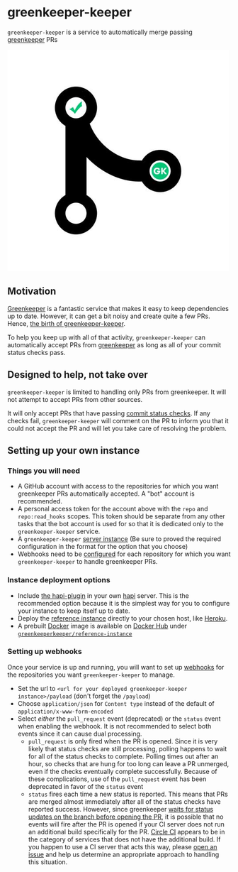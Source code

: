 # greenkeeper-keeper

`greenkeeper-keeper` is a service to automatically merge passing [greenkeeper](https://greenkeeper.io) PRs

![greenkeeper-keeper](./greenkeeper-keeper.jpg)

## Motivation

[Greenkeeper](https://greenkeeper.io) is a fantastic service that makes it easy to keep dependencies up to date. However, it can get a bit noisy and create quite a few PRs. Hence, [the birth of greenkeeper-keeper](https://medium.com/@kurtiskemple/keeping-up-with-greenkeeper-io-a8d6c1703e4a).

To help you keep up with all of that activity, `greenkeeper-keeper` can automatically accept PRs from [greenkeeper](https://github.com/integration/greenkeeper) as long as all of your commit status checks pass.

## Designed to help, not take over

`greenkeeper-keeper` is limited to handling only PRs from greenkeeper. It will not attempt to accept PRs from other sources.

It will only accept PRs that have passing [commit status checks](https://help.github.com/articles/about-required-status-checks/). If any checks fail, `greenkeeper-keeper` will comment on the PR to inform you that it could not accept the PR and will let you take care of resolving the problem.

## Setting up your own instance

### Things you will need

* A GitHub account with access to the repositories for which you want greenkeeper PRs automatically accepted. A "bot" account is recommended.
* A personal access token for the account above with the `repo` and `repo:read_hooks` scopes. This token should be separate from any other tasks that the bot account is used for so that it is dedicated only to the `greenkeeper-keeper` service.
* A `greenkeeper-keeper` [server instance](#instance-deployment-options) (Be sure to proved the required configuration in the format for the option that you choose)
* Webhooks need to be [configured](#setting-up-webhooks) for each repository for which you want `greenkeeper-keeper` to handle greenkeeper PRs.

### Instance deployment options

* Include [the hapi-plugin](https://github.com/greenkeeper-keeper/hapi-greenkeeper-keeper) in your own [hapi](https://hapijs.com) server. This is the recommended option because it is the simplest way for you to configure your instance to keep itself up to date.
* Deploy the [reference instance](https://github.com/greenkeeper-keeper/reference-instance) directly to your chosen host, like [Heroku](https://heroku.com/deploy).
* A prebuilt [Docker](https://www.docker.com/) image is available on [Docker Hub](https://hub.docker.com/) under [`greenkeeperkeeper/reference-instance`](https://hub.docker.com/r/greenkeeperkeeper/reference-instance/)

### Setting up webhooks

Once your service is up and running, you will want to set up [webhooks](https://developer.github.com/webhooks) for the repositories you want `greenkeeper-keeper` to manage.

* Set the url to `<url for your deployed greenkeeper-keeper instance>/payload` (don't forget the `/payload`)
* Choose `application/json` for `Content type` instead of the default of `application/x-www-form-encoded`
* Select _either_ the `pull_request` event (deprecated) or the `status` event when enabling the webhook. It is not recommended to select both events since it can cause dual processing.
    * `pull_request` is only fired when the PR is opened. Since it is very likely that status checks are still processing, polling happens to wait for all of the status checks to complete. Polling times out after an hour, so checks that are hung for too long can leave a PR unmerged, even if the checks eventually complete successfully. Because of these complications, use of the `pull_request` event has been deprecated in favor of the `status` event
    * `status` fires each time a new status is reported. This means that PRs are merged almost immediately after all of the status checks have reported success. However, since greenkeeper [waits for status updates on the branch before opening the PR](https://greenkeeper.io/#how-it-works), it is possible that no events will fire after the PR is opened if your CI server does not run an additional build specifically for the PR. [Circle CI](https://circleci.com/) appears to be in the category of services that does not have the additional build. If you happen to use a CI server that acts this way, please [open an issue](https://github.com/greenkeeper-keeper/meta/issues/new) and help us determine an appropriate approach to handling this situation.
